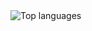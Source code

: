 
<div style="text-align">
  <img src="https://github-readme-stats.vercel.app/api/top-langs/?username=minechanjp&count_private=true)](https://github.com/minechanjp" alt="Top languages">
</div>
